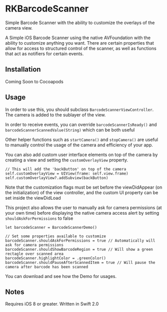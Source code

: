 # RKBarcodeScanner
Simple Barcode Scanner with the ability to customize the overlays of the camera view. 

A Simple iOS Barcode Scanner using the native AVFoundation with the ability to customize
anything you want. There are certain properties that allow for access to structured
control of the scanner, as well as functions that act as notifiers for certain events.

## Installation

Coming Soon to Cocoapods

## Usage

In order to use this, you should subclass `BarcodeScannerViewController`. The camera is
added to the sublayer of the view.

In order to receive events, you can override `barcodeScannerIsReady()` and 
`barcodeScannerScannedValue(String)` which can be both useful

Other helper functions such as `startCamera()` and `stopCamera()` are useful to manually
control the usage of the camera and efficiency of your app.

You can also add custom user interface elements on top of the camera by creating a view
and setting the `customOverlayView` property.
	
	// This will add the 'backButton' on top of the camera
	self.customOverlayView = UIView(frame: self.view.frame)
	self.customOverlayView?.addSubview(backButton)

Note that the customization flags must be set before the viewDidAppear (on the initialization)
of the view controller, and the custom UI property can be set inside the viewDidLoad

This project also allows the user to manually ask for camera permissions (at your own time)
before displaying the native camera access alert by setting `shouldAskForPermissions` to false

    let barcodeScanner = BarcodeScannerDemo()

	// Set some properties available to customize
	barcodeScanner.shouldAskForPermissions = true // Automatically will ask for camera permissions
	barcodeScanner.shouldShowBarcodeRegion = true // Will show a green rectagle over scanned area
	barcodeScanner.highlightColor = .greenColor()
	barcodeScanner.shouldPauseAfterScannedItem = true // Will pause the camera after barcode has been scanned

You can download and see how the Demo for usages.

## Notes
Requires iOS 8 or greater. Written in Swift 2.0